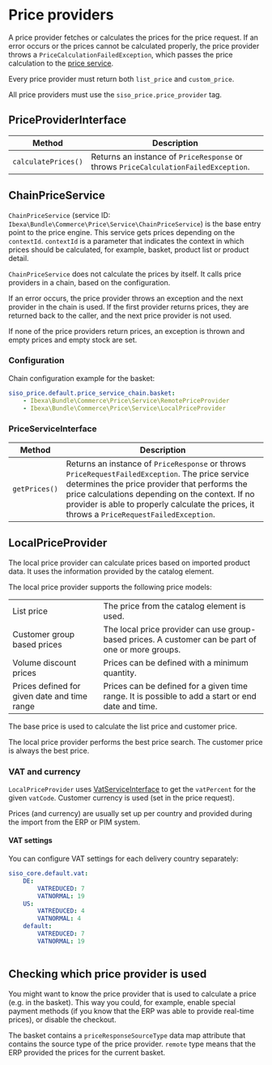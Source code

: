 # Price providers

A price provider fetches or calculates the prices for the price request. 
If an error occurs or the prices cannot be calculated properly,
the price provider throws a `PriceCalculationFailedException`, which passes the price calculation to the [price service](#chainpriceservice).

Every price provider must return both `list_price` and `custom_price`.

All price providers must use the `siso_price.price_provider` tag.

## PriceProviderInterface

|Method|Description|
|--- |--- |
|`calculatePrices()`|Returns an instance of `PriceResponse` or throws `PriceCalculationFailedException`.|

## ChainPriceService

`ChainPriceService` (service ID: `Ibexa\Bundle\Commerce\Price\Service\ChainPriceService`) is the base entry point to the price engine. This service gets prices depending on the `contextId`.
`contextId` is a parameter that indicates the context in which prices should be calculated, for example, basket, product list or product detail.

`ChainPriceService` does not calculate the prices by itself. It calls price providers in a chain, based on the configuration.

If an error occurs, the price provider throws an exception and the next provider in the chain is used.
If the first provider returns prices, they are returned back to the caller, and the next price provider is not used.

If none of the price providers return prices, an exception is thrown and empty prices and empty stock are set.

### Configuration

Chain configuration example for the basket:

``` yaml
siso_price.default.price_service_chain.basket:
    - Ibexa\Bundle\Commerce\Price\Service\RemotePriceProvider
    - Ibexa\Bundle\Commerce\Price\Service\LocalPriceProvider
```

### PriceServiceInterface

|Method|Description|
|--- |--- |
|`getPrices()`|Returns an instance of `PriceResponse` or throws `PriceRequestFailedException`. The price service determines the price provider that performs the price calculations depending on the context. If no provider is able to properly calculate the prices, it throws a `PriceRequestFailedException`.|

## LocalPriceProvider

The local price provider can calculate prices based on imported product data.
It uses the information provided by the catalog element.

The local price provider supports the following price models:

|||
| -------------------------------------------- | ------------------- |
| List price                                   | The price from the catalog element is used.  |
| Customer group based prices                  | The local price provider can use group-based prices. A customer can be part of one or more groups. |
| Volume discount prices                       | Prices can be defined with a minimum quantity.            |
| Prices defined for given date and time range | Prices can be defined for a given time range. It is possible to add a start or end date and time.   |

The base price is used to calculate the list price and customer price.

The local price provider performs the best price search. The customer price is always the best price.

### VAT and currency

`LocalPriceProvider` uses [VatServiceInterface](localvatservice.md#vatserviceinterface) to get the `vatPercent` for the given `vatCode`.
Customer currency is used (set in the price request).

Prices (and currency) are usually set up per country and provided during the import from the ERP or PIM system.

#### VAT settings

You can configure VAT settings for each delivery country separately: 

``` yaml
siso_core.default.vat:
    DE:
        VATREDUCED: 7
        VATNORMAL: 19
    US:
        VATREDUCED: 4
        VATNORMAL: 4
    default:
        VATREDUCED: 7
        VATNORMAL: 19
        
```

## Checking which price provider is used

You might want to know the price provider that is used to calculate a price (e.g. in the basket).
This way you could, for example, enable special payment methods (if you know that the ERP was able to provide real-time prices),
or disable the checkout. 

The basket contains a `priceResponseSourceType` data map attribute that contains the source type of the price provider.
`remote` type means that the ERP provided the prices for the current basket. 
